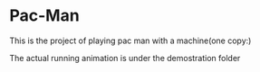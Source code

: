 # Pac-Man
This is the project of playing pac man with a machine(one copy:)

The actual running animation is under the demostration folder
